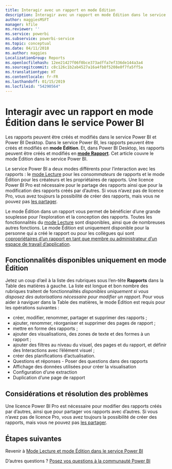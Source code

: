 ```yaml
---
title: Interagir avec un rapport en mode Édition
description: Interagir avec un rapport en mode Édition dans le service Power BI
author: maggiesMSFT
manager: kfile
ms.reviewer: ''
ms.service: powerbi
ms.subservice: powerbi-service
ms.topic: conceptual
ms.date: 04/11/2018
ms.author: maggies
LocalizationGroup: Reports
ms.openlocfilehash: 12ee21427f06f0bce373adffa7ef336de144a3a4
ms.sourcegitcommit: c8c126c1b2ab4527a16a4fb8f5208e0f7fa5ff5a
ms.translationtype: HT
ms.contentlocale: fr-FR
ms.lasthandoff: 01/15/2019
ms.locfileid: "54290564"
---
```

# <a name="interact-with-a-report-in-editing-view-in-power-bi-service"></a>Interagir avec un rapport en mode Édition dans le service Power BI
Les rapports peuvent être créés et modifiés dans le service Power BI et Power BI Desktop. Dans le service Power BI, les rapports peuvent être créés et modifiés en **mode Édition**. Et, dans Power BI Desktop, les rapports peuvent être créés et modifiés en [**mode Rapport**](desktop-report-view.md). Cet article couvre le mode Édition dans le service Power BI. 

Le service Power BI a deux modes différents pour l’interaction avec les rapports : le [mode Lecture](consumer/end-user-reading-view.md) pour les *consommateurs* de rapports et le mode Édition pour les créateurs et les propriétaires de rapports.  Une licence Power BI Pro est nécessaire pour le partage des rapports ainsi que pour la modification des rapports créés par d’autres. Si vous n’avez pas de licence Pro, vous avez toujours la possibilité de créer des rapports, mais vous ne pouvez pas [les partager](service-share-reports.md).    

Le mode Édition dans un rapport vous permet de bénéficier d’une grande souplesse pour l’exploration et la conception des rapports. Toutes les fonctionnalités du [mode Lecture](consumer/end-user-reading-view.md) sont disponibles, ainsi que de nombreuses autres fonctions. Le mode Édition est uniquement disponible pour la personne qui a créé le rapport ou pour les collègues qui sont [copropriétaires d’un rapport en tant que membre ou administrateur d’un espace de travail d’application](service-create-distribute-apps.md).

## <a name="functionality-only-available-in-editing-view"></a>Fonctionnalités disponibles uniquement en mode Édition
Jetez un coup d’œil à la liste des rubriques sous l’en-tête **Rapports** dans la Table des matières à gauche. La liste est longue et bon nombre des rubriques traitent de fonctionnalités *disponibles uniquement si vous disposez des autorisations nécessaire pour modifier un rapport*.  Pour vous aider à naviguer dans la Table des matières, le mode Édition est requis pour les opérations suivantes :

* créer, modifier, renommer, partager et supprimer des rapports ;
* ajouter, renommer, réorganiser et supprimer des pages de rapport ;
* mettre en forme des rapports ;
* ajouter des visualisations, des zones de texte et des formes à un rapport ;
* ajouter des filtres au niveau du visuel, des pages et du rapport, et définir des Interactions avec l’élément visuel ;
* créer des planifications d’actualisation.
* Questions et réponses - Poser des questions dans des rapports
* Affichage des données utilisées pour créer la visualisation 
* Configuration d’une extraction
* Duplication d’une page de rapport

## <a name="considerations-and-troubleshooting"></a>Considérations et résolution des problèmes
Une licence Power BI Pro est nécessaire pour modifier des rapports créés par d’autres, ainsi que pour partager vos rapports avec d’autres.  Si vous n’avez pas de licence Pro, vous avez toujours la possibilité de créer des rapports, mais vous ne pouvez pas [les partager](service-share-reports.md).


## <a name="next-steps"></a>Étapes suivantes
Revenir à [Mode Lecture et mode Édition dans le service Power BI](consumer/end-user-reading-view.md)

D’autres questions ? [Posez vos questions à la communauté Power BI](http://community.powerbi.com/)

